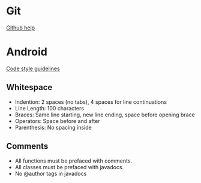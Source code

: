 # Git

[Github help](https://help.github.com/)

# Android
[Code style guidelines](http://code.google.com/p/android-context/wiki/StyleGuidelines)

## Whitespace
 * Indention: 2 spaces (no tabs), 4 spaces for line continuations
 * Line Length: 100 characters
 * Braces: Same line starting, new line ending, space before opening brace
 * Operators: Space before and after
 * Parenthesis: No spacing inside

## Comments
 * All functions must be prefaced with comments.
 * All classes must be prefaced with javadocs.
 * No @author tags in javadocs
